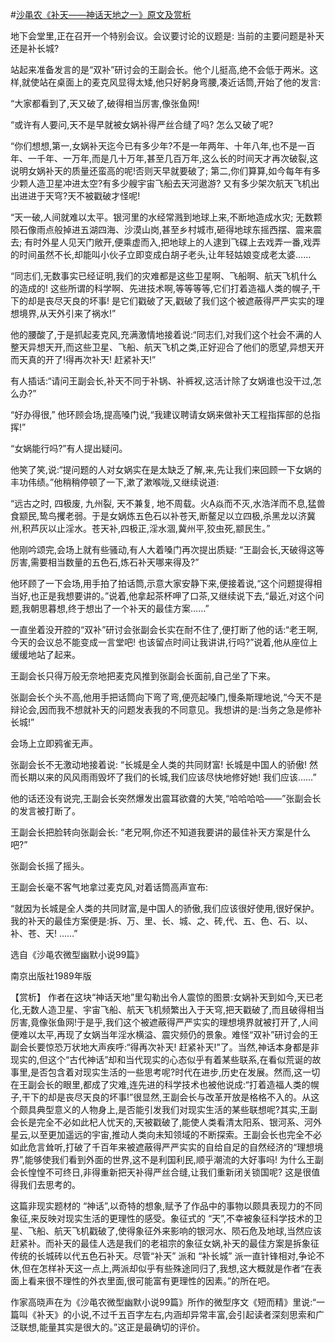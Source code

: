 #[沙黾农《补天——神话天地之一》原文及赏析](https://www.vrrw.net/wx/15294.html)

地下会堂里,正在召开一个特别会议。会议要讨论的议题是: 当前的主要问题是补天还是补长城?

站起来准备发言的是“双补”研讨会的王副会长。他个儿挺高,绝不会低于两米。这样,就使站在桌面上的麦克风显得太矮,他只好躬身弯腰,凑近话筒,开始了他的发言:

“大家都看到了,天又破了,破得相当厉害,像张鱼网!

“或许有人要问,天不是早就被女娲补得严丝合缝了吗? 怎么又破了呢?

“你们想想,第一,女娲补天迄今已有多少年?不是一年两年、十年八年,也不是一百年、一千年、一万年,而是几十万年,甚至几百万年,这么长的时间天才再次破裂,这说明女娲补天的质量还蛮高的呢!否则天早就要破了; 第二,你们算算,如今每年有多少颗人造卫星冲进太空?有多少艘宇宙飞船去天河遨游? 又有多少架次航天飞机出出进进于天穹?天不被戳破才怪呢!

“天一破,人间就难以太平。银河里的水经常溅到地球上来,不断地造成水灾; 无数颗陨石像雨点般掉进五湖四海、沙漠山岗,甚至乡村城市,砸得地球东摇西摆、震来震去; 有时外星人见天门敞开,便乘虚而入,把地球上的人逮到飞碟上去戏弄一番,戏弄的时间虽然不长,却能叫小伙子立即变成白胡子老头,让年轻姑娘变成老太婆……

“同志们,无数事实已经证明,我们的灾难都是这些卫星啊、飞船啊、航天飞机什么的造成的! 这些所谓的科学啊、先进技术啊,等等等等,它们打着造福人类的幌子,干下的却是丧尽天良的坏事! 是它们戳破了天,戳破了我们这个被遮蔽得严严实实的理想境界,从天外引来了祸水!”

他的腰酸了,于是抓起麦克风,充满激情地接着说:“同志们,对我们这个社会不满的人整天异想天开,而这些卫星、飞船、航天飞机之类,正好迎合了他们的愿望,异想天开而天真的开了!得再次补天! 赶紧补天!”

有人插话:“请问王副会长,补天不同于补锅、补裤衩,这活计除了女娲谁也没干过,怎么办?”

“好办得很,” 他环顾会场,提高嗓门说,“我建议聘请女娲来做补天工程指挥部的总指挥!”

“女娲能行吗?”有人提出疑问。

他笑了笑,说:“提问题的人对女娲实在是太缺乏了解,来,先让我们来回顾一下女娲的丰功伟绩。”他稍稍停顿了一下,漱了漱喉咙,又继续说道:

“远古之时, 四极废, 九州裂, 天不兼复, 地不周载。火焱而不灭,水浩洋而不息,猛兽食颛民,鸷鸟攫老弱。于是女娲炼五色石以补苍天,断鳌足以立四极,杀黑龙以济冀州,积芦灰以止淫水。苍天补,四极正,淫水涸,冀州平,狡虫死,颛民生。”

他刚吟颂完,会场上就有些骚动,有人大着嗓门再次提出质疑: “王副会长,天破得这等厉害,需要相当数量的五色石,炼石补天哪来得及?”

他环顾了一下会场,用手拍了拍话筒,示意大家安静下来,便接着说,“这个问题提得相当好,也正是我想要讲的。”说着,他拿起茶杯呷了口茶,又继续说下去,“最近,对这个问题,我朝思暮想,终于想出了一个补天的最佳方案……”

一直坐着没开腔的“双补”研讨会张副会长实在耐不住了,便打断了他的话:“老王啊,今天的会议总不能变成一言堂吧! 也该留点时间让我讲讲,行吗?”说着,他从座位上缓缓地站了起来。

王副会长只得万般无奈地把麦克风推到张副会长面前,自己坐了下来。

张副会长个头不高,他用手把话筒向下弯了弯,便亮起嗓门,慢条斯理地说,“今天不是辩论会,因而我不想就补天的问题发表我的不同意见。我想讲的是:当务之急是修补长城!”

会场上立即鸦雀无声。

张副会长不无激动地接着说: “长城是全人类的共同财富! 长城是中国人的骄傲! 然而长期以来的风风雨雨毁坏了我们的长城,我们应该尽快地修好她! 我们应该……”

他的话还没有说完,王副会长突然爆发出震耳欲聋的大笑,“哈哈哈哈——”张副会长的发言被打断了。

王副会长把脸转向张副会长: “老兄啊,你还不知道我要讲的最佳补天方案是什么吧?”

张副会长摇了摇头。

王副会长毫不客气地拿过麦克风,对着话筒高声宣布:

“就因为长城是全人类的共同财富,是中国人的骄傲,我们应该很好使用,很好保护。我的补天的最佳方案便是:拆、万、里、长、城、之、砖,代、五、色、石、以、补、苍、天! ……”

选自《沙黾农微型幽默小说99篇》

南京出版社1989年版



【赏析】 作者在这块“神话天地”里勾勒出令人震惊的图景:女娲补天到如今,天已老化,无数人造卫星、宇宙飞船、航天飞机频繁出入于天穹,把天戳破了,而且破得相当厉害,竟像张鱼网!于是乎,我们这个被遮蔽得严严实实的理想境界就被打开了,人间便难以太平,再现了女娲当年淫水横溢、震灾频仍的景象。难怪“双补”研讨会的王副会长要惊恐万状地大声疾呼:“得再次补天! 赶紧补天!”了。当然,神话本身都是非现实的,但这个“古代神话”却和当代现实的心态似乎有着某些联系,在看似荒诞的故事里,是否包含着对现实生活的一些思考呢?时代在进步,历史在发展。然而,这一切在王副会长的眼里,都成了灾难,连先进的科学技术也被他说成:“打着造福人类的幌子,干下的却是丧尽天良的坏事!”很显然,王副会长与改革开放是格格不入的。从这个颇具典型意义的人物身上,是否能引发我们对现实生活的某些联想呢?其实,王副会长是完全不必如此杞人忧天的,天被戳破了,能使人类看清太阳系、银河系、河外星云,以至更加遥远的宇宙,推动人类向未知领域的不断探索。王副会长也完全不必如此危言耸听,打破了千百年来被遮蔽得严严实实的自给自足的自然经济的“理想境界”,能够使我们看到外面的世界,这不是利国利民,顺乎潮流的大好事吗! 为什么王副会长惶惶不可终日,非得重新把天补得严丝合缝,让我们重新闭关锁国呢? 这是很值得我们去思考的。

这篇非现实题材的 “神话”,以奇特的想象,赋予了作品中的事物以颇具表现力的不同象征,来反映对现实生活的更理性的感受。象征式的 “天”,不幸被象征科学技术的卫星、飞船、航天飞机戳破了,使得象征外来影响的银河水、陨石危及地球,当然应该赶紧补。而补天的最佳人选是我们的老祖宗的象征女娲,补天的最佳方案是拆象征传统的长城砖以代五色石补天。尽管“补天” 派和 “补长城” 派一直针锋相对,争论不休,但在怎样补天这一点上,两派却似乎有些殊途同归了,我想,这大概就是作者“在表面上看来很不理性的外衣里面,很可能富有更理性的因素。”的所在吧。

作家高晓声在为《沙黾农微型幽默小说99篇》所作的微型序文《短而精》里说:“一篇叫《补天》的小说,不过千五百字左右,内涵却异常丰富,会引起读者深刻思索和广泛联想,能量其实是很大的。”这正是最确切的评价。


